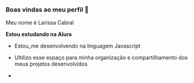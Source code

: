 ### Boas vindas ao meu perfil 💙

Meu nome é Larissa Cabral

**Estou estudando na Alura**
- Estou_me desenvolvendo na linguagem Javascript
-  Ultilizo esse espaço para minha organização e compartilhamento dos meus projetos desenvolvidos

-  
